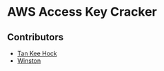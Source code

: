 # AWS Access Key Cracker

## Contributors

- [Tan Kee Hock](https://github.com/tankeehock)
- [Winston](https://github.com/violenttestpen)